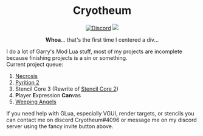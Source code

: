 <div id="header" align="center">
	<h1>Cryotheum</h1>
	<a href="https://discord.gg/PuxPSDun2k"><img src="https://img.shields.io/discord/1086337904458084392?label=Discord&logo=discord" alt="Discord"></a>
	<a href="https://github.com/Cryotheus/pyrition_2"><img src="https://komarev.com/ghpvc/?username=Cryotheus&color=orange"></a>
	<p><b>Whoa</b>... that's the first time I centered a div...</p>
</div>

I do a lot of Garry's Mod Lua stuff, most of my projects are incomplete because finishing projects is a sin or something.  
Current project queue:
1. [Necrosis](https://github.com/Cryotheus/necrosis)
2. [Pyrition 2](https://github.com/Cryotheus/pyrition_2)
3. Stencil Core 3 (Rewrite of [Stencil Core 2](https://github.com/Cryotheus/e2_stencil_core_2))
4. **P**layer **E**xpression **Can**vas
5. [Weeping Angels](https://github.com/Cryotheus/weeping_angels)

If you need help with GLua, especially VGUI, render targets, or stencils you can contact me on discord Cryotheum#4096 or message me on my discord server using the fancy invite button above.
